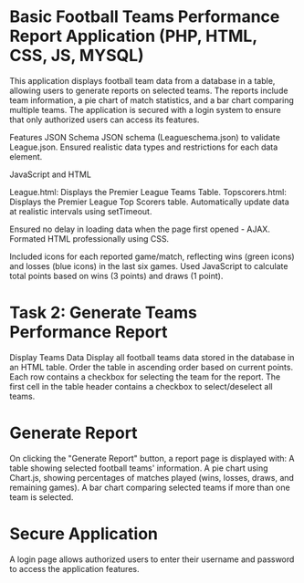 # Basic Football Teams Performance Report Application (PHP, HTML, CSS, JS, MYSQL)

This application displays football team data from a database in a table, allowing users to generate reports on selected teams. The reports include team information, a pie chart of match statistics, and a bar chart comparing multiple teams. The application is secured with a login system to ensure that only authorized users can access its features.

Features
JSON Schema
JSON schema (Leagueschema.json) to validate League.json.
Ensured realistic data types and restrictions for each data element.

JavaScript and HTML

League.html: Displays the Premier League Teams Table.
Topscorers.html: Displays the Premier League Top Scorers table.
Automatically update data at realistic intervals using setTimeout.

Ensured no delay in loading data when the page first opened - AJAX.
Formated HTML professionally using CSS.

Included icons for each reported game/match, reflecting wins (green icons) and losses (blue icons) in the last six games.
Used JavaScript to calculate total points based on wins (3 points) and draws (1 point).

# Task 2: Generate Teams Performance Report
Display Teams Data
Display all football teams data stored in the database in an HTML table.
Order the table in ascending order based on current points.
Each row contains a checkbox for selecting the team for the report.
The first cell in the table header contains a checkbox to select/deselect all teams.

# Generate Report

On clicking the "Generate Report" button, a report page is displayed with:
A table showing selected football teams' information.
A pie chart using Chart.js, showing percentages of matches played (wins, losses, draws, and remaining games).
A bar chart comparing selected teams if more than one team is selected.

# Secure Application
A login page allows authorized users to enter their username and password to access the application features.

